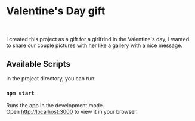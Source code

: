 <H1>Valentine's Day gift</H1>
<BR>
<p style="">I created this project as a gift for a girlfrind in the Valentine's day, I wanted to share our couple pictures with her like a gallery with a nice message.</p>

## Available Scripts

In the project directory, you can run:

### `npm start`

Runs the app in the development mode.\
Open [http://localhost:3000](http://localhost:3000) to view it in your browser.

